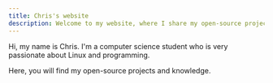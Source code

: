 ```yaml
---
title: Chris's website
description: Welcome to my website, where I share my open-source projects and knowledge of Linux.
---
```


Hi, my name is Chris. I'm a computer science student who is very passionate about Linux and programming.

Here, you will find my open-source projects and knowledge.
